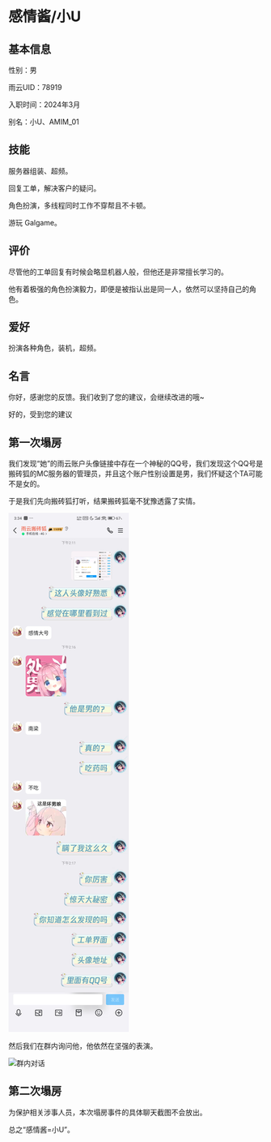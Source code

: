 # 感情酱/小U

## 基本信息

性别：男

雨云UID：78919

入职时间：2024年3月

别名：小U、AMIM_01

## 技能

服务器组装、超频。

回复工单，解决客户的疑问。

角色扮演，多线程同时工作不穿帮且不卡顿。

游玩 Galgame。

## 评价

尽管他的工单回复有时候会略显机器人般，但他还是非常擅长学习的。

他有着极强的角色扮演毅力，即便是被指认出是同一人，依然可以坚持自己的角色。

## 爱好

扮演各种角色，装机，超频。

## 名言

你好，感谢您的反馈。我们收到了您的建议，会继续改进的哦~

好的，受到您的建议

## 第一次塌房

我们发现“她”的雨云账户头像链接中存在一个神秘的QQ号，我们发现这个QQ号是搬砖狐的MC服务器的管理员，并且这个账户性别设置是男，我们怀疑这个TA可能不是女的。

于是我们先向搬砖狐打听，结果搬砖狐毫不犹豫透露了实情。

![猪猪哟与搬砖狐的对话](../images/ganqingjiang/Screenshot_2024-07-04-15-34-06-402_com.tencent.mobileqq.jpg "向搬砖狐打听")

然后我们在群内询问他，他依然在坚强的表演。

![群内对话](../images/ganqingjiang/Screenshot_2024-07-04-15-32-38-713_com.tencent.mobileqq.jpg "群内对话")

## 第二次塌房

为保护相关涉事人员，本次塌房事件的具体聊天截图不会放出。

总之“感情酱=小U”。